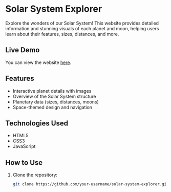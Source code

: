 # Solar System Explorer

Explore the wonders of our Solar System! This website provides detailed information and stunning visuals of each planet and moon, helping users learn about their features, sizes, distances, and more.

## Live Demo

You can view the website [here](https://efgjsc1qczlmnvr02hon2g.on.drv.tw/www.Solar%20System%20Explorer.com/template.html).

## Features

- Interactive planet details with images
- Overview of the Solar System structure
- Planetary data (sizes, distances, moons)
- Space-themed design and navigation

## Technologies Used

- HTML5
- CSS3
- JavaScript

## How to Use

1. Clone the repository:
   ```bash
   git clone https://github.com/your-username/solar-system-explorer.git
